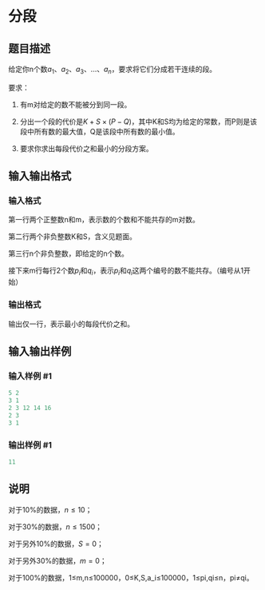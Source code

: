 # 分段

## 题目描述

给定你n个数$a_1、a_2、a_3、...、a_n$，要求将它们分成若干连续的段。

要求：

1. 有m对给定的数不能被分到同一段。

2. 分出一个段的代价是$K + S \times (P - Q)$，其中K和S均为给定的常数，而P则是该段中所有数的最大值，Q是该段中所有数的最小值。

3. 要求你求出每段代价之和最小的分段方案。

## 输入输出格式

### 输入格式

第一行两个正整数n和m，表示数的个数和不能共存的m对数。

第二行两个非负整数K和S，含义见题面。

第三行n个非负整数，即给定的n个数。

接下来m行每行2个数$p_i$和$q_i$，表示$p_i$和$q_i$这两个编号的数不能共存。（编号从1开始）

### 输出格式

输出仅一行，表示最小的每段代价之和。

## 输入输出样例

### 输入样例 #1

```cpp
5 2
3 1
2 3 12 14 16
2 3
3 1
```


### 输出样例 #1

```cpp
11
```


## 说明

对于10%的数据，$n \leq 10$；

对于30%的数据，$n \leq 1500$；

对于另外10%的数据，$S = 0$；

对于另外30%的数据，$m = 0$；

对于100%的数据，1≤m,n≤100000，0≤K,S,a\_i≤100000，1≤pi,qi≤n，pi≠qi。

